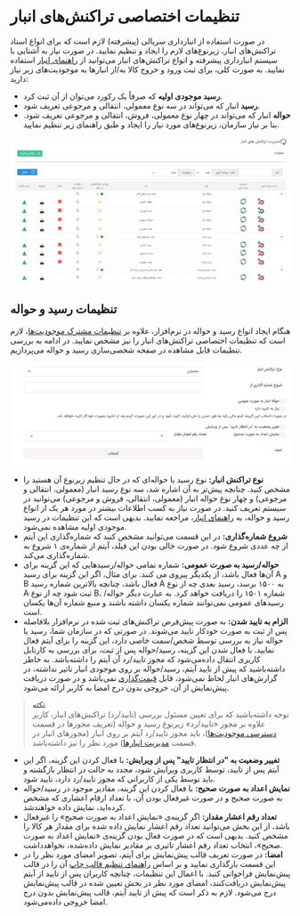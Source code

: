 # تنظیمات اختصاصی تراکنش‌های انبار

در صورت استفاده از انبارداری سریالی (پیشرفته) لازم است که برای انواع اسناد تراکنش‌های انبار، زیرنوع‌های لازم را ایجاد و تنظیم نمایید. در صورت نیاز به آشنایی با سیستم انبارداری پیشرفته و انواع تراکنش‌های انبار می‌توانید از [راهنمای انبار](https://github.com/1stco/PayamGostarDocs/blob/master/Help/Buy-warehouse-sales/Store/Store.md) استفاده نمایید. به صورت کلی، برای ثبت ورود و خروج کالا به/از انبارها به موجودیت‌های زیر نیاز دارید:<br>
- **رسید موجودی اولیه** که صرفاً یک رکورد می‌توان از آن ثبت کرد.
- **رسید** انبار که می‌تواند در سه نوع معمولی، انتقالی و مرجوعی تعریف شود.
- **حواله** انبار که می‌تواند در چهار نوع معمولی، فروش، انتقالی و مرجوعی تعریف شود.
بنا بر نیاز سازمان، زیرنوع‌های مورد نیاز را ایجاد و طبق راهنمای زیر تنظیم نمایید. <br>

![تراکنش‌های انبار](./Images/warehouse-transactions-2.8.7.png)

## تنظیمات رسید و حواله
هنگام ایجاد انواع رسید و حواله در نرم‌افزار، علاوه بر [تنظیمات مشترک موجودیت‌ها](https://github.com/1stco/PayamGostarDocs/blob/master/Help/Settings/Personalization-crm/CustomizationCommonSettings/ItemsCommonCustomizationSettings_2.8.6.md)، لازم است که تنظیمات اختصاصی تراکنش‌های انبار را نیز مشخص نمایید. در ادامه به بررسی تنظیمات قابل مشاهده در صفحه شخصی‌سازی رسید و حواله می‌پردازیم.<br>

![شخصی‌سازی تراکنش‌های انبار](./Images/warehouse-transaction-personalization-2.8.7.png)

- **نوع تراکنش انبار:** نوع رسید یا حواله‌ای که در حال تنظیم زیرنوع آن هستید را مشخص کنید. چنانچه پیش‌تر به آن اشاره شد، سه نوع رسید انبار (معمولی، انتقالی و مرجوعی) و چهار نوع حواله انبار (معمولی، انتقالی، فروش و مرجوعی) می‌توانید در سیستم تعریف کنید. در صورت نیاز به کسب اطلاعات بیشتر در مورد هر یک از انواع رسید و حواله، به [راهنمای انبار](https://github.com/1stco/PayamGostarDocs/blob/master/Help/Buy-warehouse-sales/Store/Store.md)، مراجعه نمایید. بدیهی است که این تنظیمات در رسید موجودی اولیه مشاهده نمی‌شود.
- **شروع شماره‌گذاری:** در این قسمت می‌توانید مشخص کنید که شماره‌گذاری این آیتم از چه عددی شروع شود. در صورت خالی بودن این فیلد، آیتم از شماره‌ی ۱ شروع به شماره‌گذاری می‌کند.
- **حواله/رسید به صورت عمومی:** شماره تمامی حواله/رسیدهایی که این گزینه برای آن‌ها فعال باشد، از یکدیگر پیروی می کنند. برای مثال، اگر این گزینه برای رسید A و B فعال باشد، چنانچه بالاترین شماره رسید A به ۱۵۰۰ برسد، رسید بعدی چه از نوع A ثبت شود چه از نوع B، شماره ۱۵۰۱ را دریافت خواهد کرد. به عبارت دیگر حواله/رسیدهای عمومی نمی‌توانند شماره یکسان داشته باشند و منبع شماره آن‌ها یکسان است.
- **الزام به تایید شدن:** به صورت پیش‌فرض تراکنش‌های ثبت شده در نرم‌افزار بلافاصله پس از ثبت به صورت خودکار تایید می‌شوند. در صورتی که در سازمان شما، رسید یا حواله نیاز به بررسی توسط شخص/سمت خاصی دارد، این گزینه را برای آیتم فعال نمایید. با فعال شدن این گزینه، رسید/حواله پس از ثبت، برای بررسی به کارتابل کاربری انتقال داده‌می‌شود که مجوز تایید/رد آن آیتم را داشته‌باشد. به خاطر داشته‌باشید که پیش از تایید آیتم، رسید/حواله بر روی موجودی انبار تاثیر نداشته، در گزارش‌های انبار لحاظ نمی‌شود، قابل [قیمت‌گذاری](https://github.com/1stco/PayamGostarDocs/blob/master/Help/Buy-warehouse-sales/Store/gheymatgozari-etesal/gheymatgozari.md) نمی‌باشد و در صورت دریافت پیش‌نمایش از آن، خروجی بدون درج امضا به کاربر ارائه می‌شود.

> **نکته**<br>
> توجه داشته‌باشید که برای تعیین مسئول بررسی (تایید/رد) تراکنش‌های انبار، کاربر علاوه بر مجوز «تایید/رد» زیرنوع رسید و حواله (تعریف مجوزها در قسمت[ دسترسی موجودیت‌ها](https://github.com/1stco/PayamGostarDocs/blob/master/Help/Settings/Manage-groups-and-users/permissions/Availability-of-entities/Availability-of-entities.md))، باید مجوز تایید/رد آیتم بر روی انبار (مجوزهای انبار در قسمت [مدیریت انبارها](https://github.com/1stco/PayamGostarDocs/blob/master/Help/Management-and-reports/Warehouse-reports/Warehouse-reports.md)) مورد نظر را نیز داشته‌باشد.<br>

- **تغییر وضعیت به "در انتظار تایید" پس از ویرایش:** با فعال کردن این گزینه، اگر این آیتم پس از تایید، توسط کاربری ویرایش شود، مجدد به حالت در انتظار بازگشته و باید توسط یکی از کاربرانی که مجوز تایید/رد دارد، تایید شود. 
- **نمایش اعداد به صورت صحیح:** با فعال کردن این گزینه، مقادیر موجود در رسید/حواله به صورت صحیح و در صورت غیرفعال بودن آن، با تعداد ارقام اعشاری که مشخص کرده‌اید، نمایش داده خواهند‌شد.
- **تعداد رقم اعشار مقدار:** اگر گزینه‌ی «نمایش اعداد به صورت صحیح» را غیرفعال باشد، از این بخش می‌توانید تعداد رقم اعشار نمایش داده شده برای مقدار هر کالا را مشخص کنید. بدیهی است که در صورت فعال بودن گزینه‌ی «نمایش اعداد به صورت صحیح»، انتخاب تعداد رقم اعشار تاثیری بر مقادیر نمایش داده‌شده، نخواهدداشت.
- **امضا:** در صورت تعریف قالب پیش‌نمایش برای آیتم، تصویر امضا‌ی مورد نظر را در این قسمت بارگذاری نمایید و بر اساس [راهنمای تنظیم قالب چاپ](https://github.com/1stco/PayamGostarDocs/blob/master/Help/Settings/Personalization-crm/CustomizationCommonSettings/PrintTemplateSetting.md) آن را در قالب پیش‌نمایش فراخوانی کنید. با اعمال این تنظیمات، چنانچه کاربران پس از تایید از آیتم پیش‌نمایش دریافت‌کنند، امضا‌ی مورد نظر در بخش تعیین شده در قالب پیش‌نمایش درج می‌شود. لازم به ذکر است که پیش از تایید آیتم، قالب پیش‌نمایش بدون درج امضا خروجی داده‌می‌شود.

